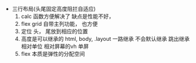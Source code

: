 - 三行布局(头尾固定高度阻拦自适应)
    1. calc 函数方便解决了
        缺点是性能不好， 
    2. flex grid 自带主列功能， 也方便
    3. 定位 头， 尾放到相应的位置
    4. 高度是可以继承的 html, body, .layout 一路继承 不会默认继承
        跳出继承 相对单位 相对屏幕的vh  单屏
    5. flex 本质是弹性的分配空间